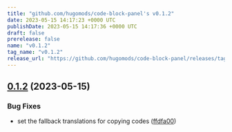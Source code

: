 ```yaml
---
title: "github.com/hugomods/code-block-panel's v0.1.2"
date: 2023-05-15 14:17:23 +0000 UTC
publishDate: 2023-05-15 14:17:36 +0000 UTC
draft: false
prerelease: false
name: "v0.1.2"
tag_name: "v0.1.2"
release_url: "https://github.com/hugomods/code-block-panel/releases/tag/v0.1.2"
---
```


## [0.1.2](https://github.com/hugomods/code-block-panel/compare/v0.1.1...v0.1.2) (2023-05-15)


### Bug Fixes

* set the fallback translations for copying codes ([ffdfa00](https://github.com/hugomods/code-block-panel/commit/ffdfa00b231b49fcf7084c2d0d81c18e0dadb965))
